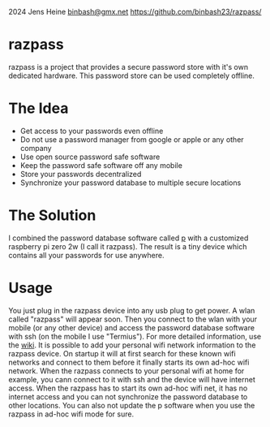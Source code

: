 2024 Jens Heine <binbash@gmx.net>
https://github.com/binbash23/razpass/

# razpass
razpass is a project that provides a secure password store with it's own dedicated hardware.
This password store can be used completely offline. 

# The Idea
* Get access to your passwords even offline
* Do not use a password manager from google or apple or any other company
* Use open source password safe software
* Keep the password safe software off any mobile
* Store your passwords decentralized
* Synchronize your password database to multiple secure locations

# The Solution
I combined the password database software called [p](https://github.com/binbash23/p) with a customized raspberry pi zero 2w (I call it razpass). The result is a tiny device which contains all your passwords for use anywhere.
# Usage
You just plug in the razpass device into any usb plug to get power.
A wlan called "razpass" will appear soon. Then you connect to the wlan with your mobile (or any other device) and access the password database software with ssh (on the mobile I use "Termius").
For more detailed information, use the [wiki](https://github.com/binbash23/razpass/wiki).
It is possible to add your personal wifi network information to the razpass device. On startup it will at first search for these known wifi networks and connect to them before it finally starts its own ad-hoc wifi network. When the razpass connects to your personal wifi at home for example, you cann connect to it with ssh and the device will have internet access. When the razpass has to start its own ad-hoc wifi net, it has no internet access and you can not synchronize the password database to other locations. You can also not update the p software when you use the razpass in ad-hoc wifi mode for sure.
